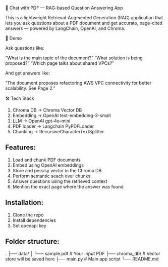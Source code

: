 🧠 Chat with PDF — RAG-based Question Answering App

This is a lightweight Retrieval-Augmented Generation (RAG) application that lets you ask questions about a PDF document and get accurate, page-cited answers — powered by LangChain, OpenAI, and Chroma.

📸 Demo

Ask questions like:

“What is the main topic of the document?”
“What solution is being proposed?”
“Which page talks about shared VPCs?”

And get answers like:

“The document proposes refactoring AWS VPC connectivity for better scalability. See Page 2.”

🛠️ Tech Stack
1. Chroma DB -> Chroma Vector DB
2. Embedding -> OpenAI text-embedding-3-small
3. LLM -> OpenAI gpt-4o-mini
4. PDF loader -> Langchain PyPDFLoader
5. Chunking -> RecursiveCharacterTextSplitter


## Features: 
1. Load and chunk PDF documents 
2. Embed using OpenAI embeddings
3. Store and persisy vector in the Chroma DB 
4. Perform semantic seach over chunks 
5. Answer questions using the retrieved context 
6. Mention the exact page where the answer was found


## Installation: 
1. Clone the repo 
2. Install dependencies
3. Set openapi key 

## Folder structure:

.
├── data/
│   └── sample.pdf       # Your input PDF
├── chroma_db/           # Vector store will be saved here
├── main.py              # Main app script
└── README.md